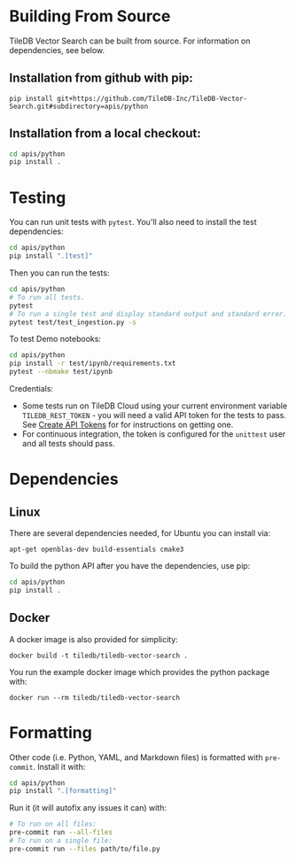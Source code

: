 # Building From Source

TileDB Vector Search can be built from source. For information on dependencies, see below.

## Installation from github with pip:
```
pip install git+https://github.com/TileDB-Inc/TileDB-Vector-Search.git#subdirectory=apis/python
```

## Installation from a local checkout:
```bash
cd apis/python
pip install .
```

# Testing

You can run unit tests with `pytest`. You'll also need to install the test dependencies:
```bash
cd apis/python
pip install ".[test]"
```
Then you can run the tests:
```bash
cd apis/python
# To run all tests.
pytest
# To run a single test and display standard output and standard error.
pytest test/test_ingestion.py -s
```

To test Demo notebooks:
```bash
cd apis/python
pip install -r test/ipynb/requirements.txt
pytest --nbmake test/ipynb
```

Credentials:
* Some tests run on TileDB Cloud using your current environment variable `TILEDB_REST_TOKEN` - you will need a valid API token for the tests to pass. See [Create API Tokens](https://docs.tiledb.com/cloud/how-to/account/create-api-tokens) for for instructions on getting one.
* For continuous integration, the token is configured for the `unittest` user and all tests should pass.

# Dependencies

## Linux

There are several dependencies needed, for Ubuntu you can install via:
```
apt-get openblas-dev build-essentials cmake3
```

To build the python API after you have the dependencies, use pip:
```bash
cd apis/python
pip install .
```

## Docker

A docker image is also provided for simplicity:

```
docker build -t tiledb/tiledb-vector-search .
```

You run the example docker image which provides the python package with:
```
docker run --rm tiledb/tiledb-vector-search
```

# Formatting

Other code (i.e. Python, YAML, and Markdown files) is formatted with `pre-commit`. Install it with:
```bash
cd apis/python
pip install ".[formatting]"
```
Run it (it will autofix any issues it can) with:
```bash
# To run on all files:
pre-commit run --all-files
# To run on a single file:
pre-commit run --files path/to/file.py
```